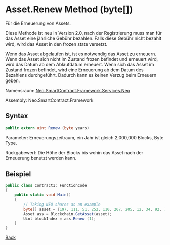 # Asset.Renew Method (byte[])

Für die Erneuerung von Assets. 

Diese Methode ist neu in Version 2.0, nach der Registrierung muss man für das Asset eine jährliche Gebühr bezahlen. Falls diese Gebühr nicht bezahlt wird, wird das Asset in den frozen state versetzt.

Wenn das Asset abgelaufen ist, ist es notwendig das Asset zu erneuern. Wenn das Asset sich nicht im Zustand frozen befindet und erneuert wird, wird das Datum ab dem Ablaufdatum erneuert. Wenn sich das Asset im Zustand frozen befindet, wird eine Erneuerung ab dem Datum des Bezahlens durchgeführt. Dadurch kann es keinen Verzug beim Erneuern geben.

Namensraum: [Neo.SmartContract.Framework.Services.Neo](../../neo.md)

Assembly: Neo.SmartContract.Framework

## Syntax

```c#
public extern uint Renew (byte years)
```

Parameter: Erneuerungszeitraum, ein Jahr ist gleich 2,000,000 Blocks, Byte Type.

Rückgabewert: Die Höhe der Blocks bis wohin das Asset nach der Erneuerung benutzt werden kann.

## Beispiel

```c#
public class Contract1: FunctionCode
{
    public static void Main()
    {
        // Taking NEO shares as an example
        byte[] asset = {197, 111, 51, 252, 110, 207, 205, 12, 34, 92, 74, 179, 86, 254, 229, 147, 144, 175, 133, 96, 190, 147, 15, 174, 190, 116, 166, 218, 255, 124, 155};
        Asset ass = Blockchain.GetAsset(asset);
        Uint blockIndex = ass.Renew (1);
    }
}
```



[Back](../Asset.md)
